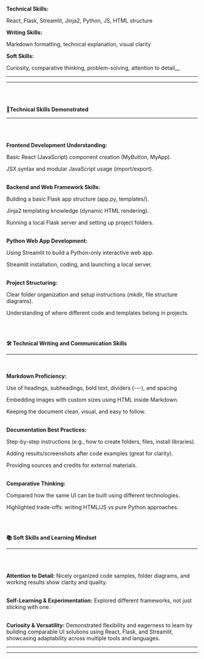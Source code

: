 __Technical Skills:__  	

React, Flask, Streamlit, Jinja2, Python, JS, HTML structure

__Writing Skills:__

Markdown formatting, technical explanation, visual clarity

__Soft Skills:__

Curiosity, comparative thinking, problem-solving, attention to detail__
____________________________________________________________________________________________
____________________________________________________________________________________________
<br><br>

 __🚀Technical Skills Demonstrated__
____________________________________
<br><br>
 
__Frontend Development Understanding:__

Basic React (JavaScript) component creation (MyButton, MyApp).

JSX syntax and modular JavaScript usage (import/export).
<br><br>

__Backend and Web Framework Skills:__

Building a basic Flask app structure (app.py, templates/).

Jinja2 templating knowledge (dynamic HTML rendering).

Running a local Flask server and setting up project folders.
<br><br>

__Python Web App Development:__

Using Streamlit to build a Python-only interactive web app.

Streamlit installation, coding, and launching a local server.
<br><br>

__Project Structuring:__

Clear folder organization and setup instructions (mkdir, file structure diagrams).

Understanding of where different code and templates belong in projects.

<br><br>


__🛠 Technical Writing and Communication Skills__
_____________________________________________________

<br><br>
__Markdown Proficiency:__

Use of headings, subheadings, bold text, dividers (---), and spacing

Embedding images with custom sizes using HTML inside Markdown.

Keeping the document clean, visual, and easy to follow.
<br><br>


__Documentation Best Practices:__

Step-by-step instructions (e.g., how to create folders, files, install libraries).

Adding results/screenshots after code examples (great for clarity).

Providing sources and credits for external materials.
<br><br>


__Comparative Thinking:__

Compared how the same UI can be built using different technologies.

Highlighted trade-offs: writing HTML/JS vs pure Python approaches.

<br><br>


__📚 Soft Skills and Learning Mindset__
_________________________________________
<br><br>

__Attention to Detail:__
Nicely organized code samples, folder diagrams, and working results show clarity and quality.
<br><br>

__Self-Learning & Experimentation:__
Explored different frameworks, not just sticking with one.
<br><br>

__Curiosity & Versatility:__
Demonstrated flexibility and eagerness to learn by building comparable UI solutions using React, Flask, and Streamlit, showcasing adaptability across multiple tools and languages.


_________________________________________________________________________________________________________________________________________________________________________________________
_________________________________________________________________________________________________________________________________________________________________________________________
